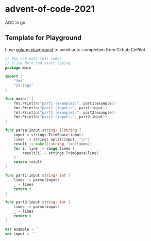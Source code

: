 # advent-of-code-2021
AOC in go


## Template for Playground

I use [golang playground](https://go.dev/play) to avoid auto-completion from Github CoPilot.

```go
// You can edit this code!
// Click here and start typing.
package main

import (
	"fmt"
	"strings"
)

func main() {
	fmt.Println("part1 (example):", part1(example))
	fmt.Println("part1 (input):", part1(input))
	fmt.Println("part2 (example):", part2(example))
	fmt.Println("part2 (input):", part2(input))
}

func parse(input string) []string {
	input = strings.TrimSpace(input)
	lines := strings.Split(input, "\n")
	result := make([]string, len(lines))
	for i, line := range lines {
		result[i] = strings.TrimSpace(line)
	}
	return result
}

func part1(input string) int {
	lines := parse(input)
	_ = lines
	return 0
}

func part2(input string) int {
	lines := parse(input)
	_ = lines
	return 0
}

var example = ``
var input = ``

```
